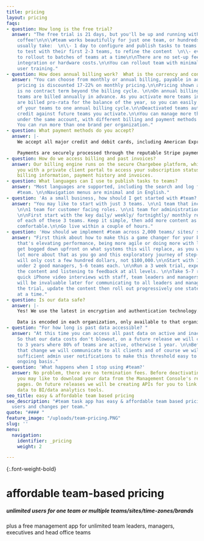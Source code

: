```yaml
---
title: pricing
layout: pricing
faqs:
- question: How long is the free trial?
  answer: "The free trial is 21 days, but you'll be up and running within 2 cups of
    coffee!\n\n\\#team works beautifully for just one team, or hundreds of teams.\n\nClients
    usually take:  \n\\- 1 day to configure and publish tasks to teams  \n\\- 5 days
    to test with their first 2-3 teams, to refine the content  \n\\- every 5 days
    to rollout to batches of teams at a time\n\nThere are no set-up fees. No consultants,
    integration or hardware costs.\n\nYou can rollout team with minimal to no end
    user training."
- question: How does annual billing work?  What is the currency and contract term?
  answer: "You can choose from monthly or annual billing, payable in advance.  Annual
    pricing is discounted 17-22% on monthly pricing.\n\nPricing shown above is US$.\n\nThere
    is no contract term beyond the billing cycle. \n\nOn annual billing, your active
    teams are billed annually in advance. As you activate more teams in #team, these
    are billed pro-rata for the balance of the year, so you can easily manage all
    of your teams to one annual billing cycle.\n\nDeactivated teams automatically
    credit against future teams you activate.\n\nYou can manage more than one organization
    under the same account, with different billing and payment methods per organization.
    You can run more than one brand per organization."
- question: What payment methods do you accept?
  answer: |-
    We accept all major credit and debit cards, including American Express, Visa, Mastercard and Diners Club.

    Payments are securely processed through the reputable Stripe payment gateway. Our billing engine runs on the secure Chargebee platform, which provides you with a client portal to access your subscription status, payment methods, billing information, payment history and invoices.
- question: How do we access billing and past invoices?
  answer: Our billing engine runs on the secure Chargebee platform, which provides
    you with a private client portal to access your subscription status, payment methods,
    billing information, payment history and invoices.
- question: What languages can I use to publish tasks to teams?
  answer: "Most languages are supported, including the search and log features within
    #team. \n\nNavigation menus are minimal and in English."
- question: 'As a small business, how should I get started with #team? '
  answer: "You may like to start with just 3 teams. \n\n1 team that includes everyone.
    \n\n1 team for customer facing roles. \n\n1 team for administration and finance.
    \n\nFirst start with the key daily/ weekly/ fortnightly/ monthly recurring functions
    of each of these 3 teams. Keep it simple, then add more content as the teams get
    comfortable.\n\nGo live within a couple of hours."
- question: 'How should we implement #team across 2,000 teams/ sites/ stores?  '
  answer: "First think about how to make this a game changer for your business - whether
    that's elevating performance, being more agile or doing more with less.\n\nDon't
    get bogged down upfront on what systems this will replace, as you will learn a
    lot more about that as you go and this exploratory journey of step-change innovation
    will only cost a few hundred dollars, not $100,000.\n\nStart with 10-12 teams
    under 2 good managers, 5-6 teams each. \n\nRun a 3 week trial, experimenting with
    the content and listening to feedback at all levels. \n\nTake 5-7 raw authentic
    quick iPhone video interviews with staff, team leaders and managers - as these
    will be invaluable later for communicating to all leaders and managers. \n\nEvaluate
    the trial, update the content then roll out progressively one state or country
    at a time."
- question: Is our data safe?
  answer: |-
    Yes! We use the latest in encryption and authentication technology.

    Data is encoded in each organization, only available to that organization and its users. Data hosting is with Linode, which we found to provide the fastest end user experience.
- question: "​For how long is past data accessible? "
  answer: "At this time you can access all past data on active and inactive teams.
    So that our data costs don't blowout, on a future release we will change this
    to 3 years where 80% of teams are active, otherwise 1 year. \n\nBefore making
    that change we will communicate to all clients and of course we will put in place
    sufficient admin user notifications to make this threshold easy to manage on an
    ongoing basis."
- question: 'What happens when I stop using #team?'
  answer: No problem, there are no termination fees. Before deactivating your account
    you may like to download your data from the Management Console's results and logs
    pages. On future releases we will be creating APIs for you to link your task app
    data to BI/data analytics tools.
seo_title: easy & affordable team based pricing
seo_description: "#team task app has easy & affordable team based pricing, with unlimited
  users and changes per team."
quote: "#### "
feature_image: "/uploads/team-pricing.PNG"
slug: ''
menu:
  navigation:
    identifier: _pricing
    weight: 2

---
```

{:.font-weight-bold}

# affordable team-based pricing

##### unlimited users for one team or multiple teams/sites/time-zones/brands

plus a free management app for unlimited team leaders, managers, executives and head office teams